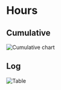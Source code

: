 # Hours

## Cumulative

![Cumulative chart](https://docs.google.com/spreadsheets/d/e/2PACX-1vR8e4lDniV2pX9_pu8wbP9IXqoa7JgjtG0SMhtyJHo_0XKcT2yfLmp3KdeAs8gzZJ_llwX2tqfqbFEH/pubchart?oid=436322113&format=image)

## Log

![Table](https://docs.google.com/spreadsheets/d/e/2PACX-1vR8e4lDniV2pX9_pu8wbP9IXqoa7JgjtG0SMhtyJHo_0XKcT2yfLmp3KdeAs8gzZJ_llwX2tqfqbFEH/pubchart?oid=1855353229&format=image)
